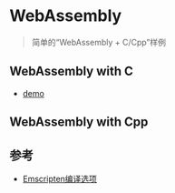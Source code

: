 # WebAssembly

> 简单的“WebAssembly + C/Cpp”样例

## WebAssembly with C
* [demo](./code/hello_c)

## WebAssembly with Cpp

## 参考
* [Emscripten编译选项](https://emscripten.org/docs/tools_reference/emcc.html)

